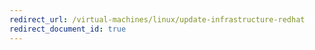 ```yaml
---
redirect_url: /virtual-machines/linux/update-infrastructure-redhat
redirect_document_id: true
---
```

